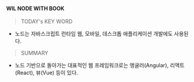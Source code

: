 #### WIL NODE WITH BOOK

> TODAY's KEY WORD

- 노드는 자바스크립트 런타임 웹, 모바일, 데스크톱 애플리케이션 개발에도 사용된다.

> SUMMARY

- 노드 기반으로 돌아가는 대표적인 웹 프레임워크로는 앵귤러(Angular), 리액트(React), 뷰(Vue) 등이 있다.
